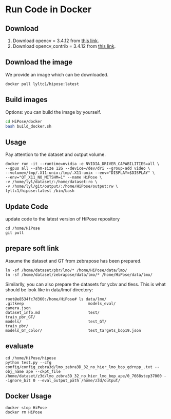 # Run Code in Docker

## Download
1. Download opencv = 3.4.12 from [this link](https://github.com/opencv/opencv/archive/refs/tags/3.4.12.zip).
2. Download opencv_contrib = 3.4.12 from [this link](https://github.com/opencv/opencv_contrib/archive/refs/tags/3.4.12.zip).

## Download the image
We provide an image which can be downloaded.
```
docker pull lyltc1/hipose:latest
```
## Build images
Options: you can build the image by yourself.
```bash
cd HiPose/docker
bash build_docker.sh
```
## Usage
Pay attention to the dataset and output volume.
```
docker run -it --runtime=nvidia -e NVIDIA_DRIVER_CAPABILITIES=all \
--gpus all --shm-size 12G --device=/dev/dri --group-add video \
--volume=/tmp/.X11-unix:/tmp/.X11-unix --env="DISPLAY=$DISPLAY" \
--env="QT_X11_NO_MITSHM=1" --name HiPose \
-v /home/lyl/dataset/:/home/dataset:ro \
-v /home/lyl/git/output/:/home/HiPose/output:rw \
lyltc1/hipose:latest /bin/bash
```

## Update Code
update code to the latest version of HiPose repository
```
cd /home/HiPose
git pull
```

## prepare soft link
Assume the dataset and GT from zebrapose has been prepared.
```
ln -sf /home/dataset/pbr/lmo/* /home/HiPose/data/lmo/
ln -sf /home/dataset/zebrapose/data/lmo/* /home/HiPose/data/lmo/
```
Similarlly, you can also prepare the datasets for ycbv and tless.
This is what should be look like in data/lmo/ directory:
```
root@e8534fc7d360:/home/HiPose# ls data/lmo/
.gitkeep                            models_eval/                        camera.json                                             
dataset_info.md                     test/                               train_pbr_GT/
models/                             test_GT/                            train_pbr/
models_GT_color/                    test_targets_bop19.json             
```

## evaluate
```
cd /home/HiPose/hipose
python test.py --cfg config/config_zebra3d/lmo_zebra3D_32_no_hier_lmo_bop_gdrnpp_.txt --obj_name ape --ckpt_file /home/dataset/z3d/lmo_zebra3D_32_no_hier_lmo_bop_ape/0_7668step37000 --ignore_bit 0 --eval_output_path /home/z3d/output/
```

## Docker Usage
```
docker stop HiPose
docker rm HiPose
```
